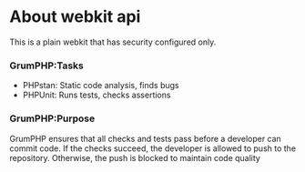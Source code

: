 # About webkit api

This is a plain webkit that has security configured only.

### GrumPHP:Tasks
- PHPstan: Static code analysis, finds bugs
- PHPUnit: Runs tests, checks assertions

### GrumPHP:Purpose
<p>GrumPHP ensures that all checks and tests pass before a developer can commit code. If the checks succeed, the developer is allowed to push to the repository. Otherwise, the push is blocked to maintain code quality</p>
